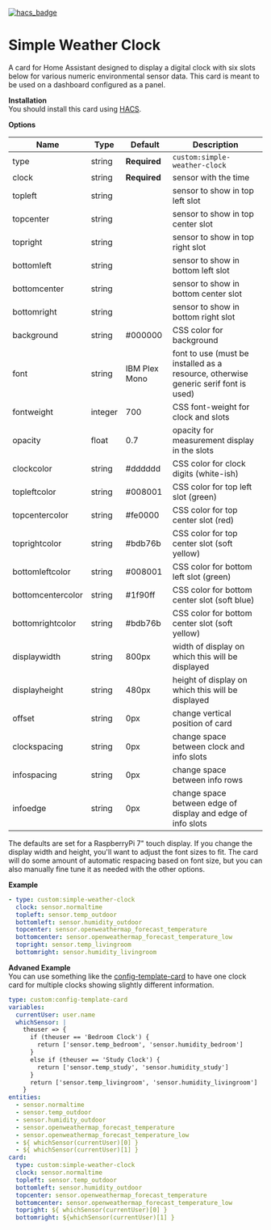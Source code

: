 [![hacs_badge](https://img.shields.io/badge/HACS-Default-41BDF5.svg?style=for-the-badge)](https://github.com/hacs/integration)

# Simple Weather Clock
A card for Home Assistant designed to display a digital clock with six slots below for various numeric environmental sensor data.  This card is meant to be used on a dashboard configured as a panel.

**Installation**  
You should install this card using [HACS](https://hacs.xyz).

**Options**

| Name | Type | Default | Description
| ---- | ---- | ------- | -----------
| type | string | **Required** | `custom:simple-weather-clock`
| clock | string | **Required** | sensor with the time
| topleft | string |  | sensor to show in top left slot
| topcenter | string |  | sensor to show in top center slot
| topright | string |  | sensor to show in top right slot
| bottomleft | string |  | sensor to show in bottom left slot
| bottomcenter | string |  | sensor to show in bottom center slot
| bottomright | string |  | sensor to show in bottom right slot
| background | string | #000000 | CSS color for background
| font | string | IBM Plex Mono | font to use (must be installed as a resource, otherwise generic serif font is used)
| fontweight | integer | 700 | CSS font-weight for clock and slots
| opacity | float | 0.7 | opacity for measurement display in the slots
| clockcolor | string | #dddddd | CSS color for clock digits (white-ish)
| topleftcolor | string | #008001 | CSS color for top left slot (green)
| topcentercolor | string | #fe0000 | CSS color for top center slot (red)
| toprightcolor | string | #bdb76b | CSS color for top center slot (soft yellow)
| bottomleftcolor | string | #008001 | CSS color for bottom left slot (green)
| bottomcentercolor | string | #1f90ff | CSS color for bottom center slot (soft blue)
| bottomrightcolor | string | #bdb76b | CSS color for bottom center slot (soft yellow)
| displaywidth | string | 800px | width of display on which this will be displayed
| displayheight | string | 480px | height of display on which this will be displayed
| offset | string | 0px | change vertical position of card
| clockspacing | string | 0px | change space between clock and info slots
| infospacing | string | 0px | change space between info rows
| infoedge | string | 0px | change space between edge of display and edge of info slots

The defaults are set for a RaspberryPi 7" touch display.  If you change the display width and height, you'll want to adjust the font sizes to fit.  The card will do some amount of automatic respacing based on font size, but you can also manually fine tune it as needed with the other options.

**Example**

```yaml
- type: custom:simple-weather-clock
  clock: sensor.normaltime
  topleft: sensor.temp_outdoor
  bottomleft: sensor.humidity_outdoor
  topcenter: sensor.openweathermap_forecast_temperature
  bottomcenter: sensor.openweathermap_forecast_temperature_low
  topright: sensor.temp_livingroom
  bottomright: sensor.humidity_livingroom
```

**Advaned Example**  
You can use something like the [config-template-card](https://github.com/iantrich/config-template-card) to have one clock card for multiple clocks showing slightly different information.

```yaml
type: custom:config-template-card
variables:
  currentUser: user.name
  whichSensor: |
    theuser => {
      if (theuser == 'Bedroom Clock') {
        return ['sensor.temp_bedroom', 'sensor.humidity_bedroom']
      }
      else if (theuser == 'Study Clock') {
        return ['sensor.temp_study', 'sensor.humidity_study']
      }
      return ['sensor.temp_livingroom', 'sensor.humidity_livingroom']
    }
entities:
  - sensor.normaltime
  - sensor.temp_outdoor
  - sensor.humidity_outdoor
  - sensor.openweathermap_forecast_temperature
  - sensor.openweathermap_forecast_temperature_low
  - ${ whichSensor(currentUser)[0] }
  - ${ whichSensor(currentUser)[1] }
card:
  type: custom:simple-weather-clock
  clock: sensor.normaltime
  topleft: sensor.temp_outdoor
  bottomleft: sensor.humidity_outdoor
  topcenter: sensor.openweathermap_forecast_temperature
  bottomcenter: sensor.openweathermap_forecast_temperature_low
  topright: ${ whichSensor(currentUser)[0] }
  bottomright: ${whichSensor(currentUser)[1] }
```